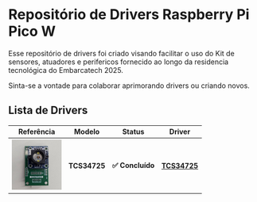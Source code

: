 # Repositório de Drivers Raspberry Pi Pico W

Esse repositório de drivers foi criado visando facilitar o uso do Kit de sensores, atuadores e perifericos fornecido ao longo da residencia tecnológica do Embarcatech 2025.

Sinta-se a vontade para colaborar aprimorando drivers ou criando novos.

## Lista de Drivers

<table>
  <tr>
    <th>Referência</th>
    <th>Modelo</th>
    <th>Status</th>
    <th>Driver</th>
  </tr>
  <tr>
    <th>    <img src="assets/TCS34725.jpeg" alt="TCS34725" width="100"/>
</th>
    <th>TCS34725</th>
    <th>✅ Concluído</th>
    <th><a href="https://github.com/joao-tolomelli/pico-w-drivers/tree/main/TCS34725">TCS34725</a/></th>
  </tr>
